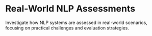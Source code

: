 # Real-World NLP Assessments

Investigate how NLP systems are assessed in real-world scenarios, focusing on practical challenges and evaluation strategies. 